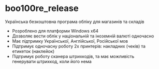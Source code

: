 # boo100re_release
Українська безкоштовна програма обліку для магазинів та складів
- Розроблено для платформи Windows x64
- Дозволяє вести облік у національній та іноземній валюті одночасно
- Має підтримку Української, Англійської, Російської мов
- Підтримує одночасну роботу 2х принтерів: накладних (чеків) та етикеток (наклейок)
- Підтримує роботу сканера штрихкодів, та має можливість генерувати штрихкод, коли його нема
  

